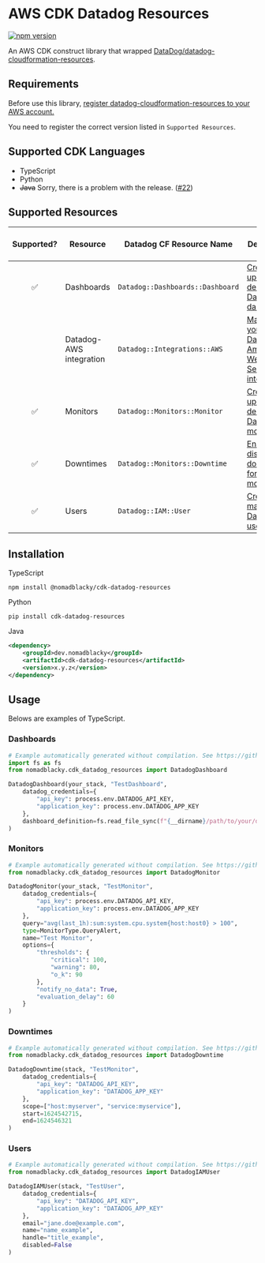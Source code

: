 # AWS CDK Datadog Resources

[![npm version](https://badge.fury.io/js/%40nomadblacky%2Fcdk-datadog-resources.svg)](https://badge.fury.io/js/%40nomadblacky%2Fcdk-datadog-resources)

An AWS CDK construct library that wrapped [DataDog/datadog-cloudformation-resources](https://github.com/DataDog/datadog-cloudformation-resources).

## Requirements

Before use this library, [register datadog-cloudformation-resources to your AWS account.](https://github.com/DataDog/datadog-cloudformation-resources#datadog-aws-cloudformation)

You need to register the correct version listed in `Supported Resources`.

## Supported CDK Languages

* TypeScript
* Python
* ~~Java~~ Sorry, there is a problem with the release. ([#22](https://github.com/NomadBlacky/cdk-datadog-resources/issues/22))

## Supported Resources

| Supported? | Resource                | Datadog CF Resource Name         | Description                                              | Datadog CF Version |
| :--------: | ----------------------- | -------------------------------- | -------------------------------------------------------- | ------------------ |
|     ✅     | Dashboards              | `Datadog::Dashboards::Dashboard` | [Create, update, and delete Datadog dashboards.](https://github.com/DataDog/datadog-cloudformation-resources/tree/master/datadog-dashboards-dashboard-handler)      | [1.0.0](https://github.com/DataDog/datadog-cloudformation-resources/blob/master/datadog-dashboards-dashboard-handler/CHANGELOG.md#100--2021-02-16)         |
|            | Datadog-AWS integration | `Datadog::Integrations::AWS`     | [Manage your Datadog-Amazon Web Service integration.](https://github.com/DataDog/datadog-cloudformation-resources/tree/master/datadog-integrations-aws-handler) | N/A                |
|     ✅     | Monitors                | `Datadog::Monitors::Monitor`     | [Create, update, and delete Datadog monitors.](https://github.com/DataDog/datadog-cloudformation-resources/tree/master/datadog-monitors-monitor-handler)        | [3.0.0](https://github.com/DataDog/datadog-cloudformation-resources/blob/master/datadog-monitors-monitor-handler/CHANGELOG.md#300--2021-02-16)         |
|     ✅     | Downtimes               | `Datadog::Monitors::Downtime`    | [Enable or disable downtimes for your monitors.](https://github.com/DataDog/datadog-cloudformation-resources/tree/master/datadog-monitors-downtime-handler)      | [2.0.0](https://github.com/DataDog/datadog-cloudformation-resources/blob/master/datadog-monitors-downtime-handler/CHANGELOG.md#200--2021-02-16)         |
|     ✅     | Users                   | `Datadog::IAM::User`             | [Create and manage Datadog users.](https://github.com/DataDog/datadog-cloudformation-resources/tree/master/datadog-iam-user-handler)                    | [1.2.0](https://github.com/DataDog/datadog-cloudformation-resources/blob/master/datadog-iam-user-handler/CHANGELOG.md#120--2021-02-16)         |

## Installation

TypeScript

```shell
npm install @nomadblacky/cdk-datadog-resources
```

Python

```shell
pip install cdk-datadog-resources
```

Java

```xml
<dependency>
    <groupId>dev.nomadblacky</groupId>
    <artifactId>cdk-datadog-resources</artifactId>
    <version>x.y.z</version>
</dependency>
```

## Usage

Belows are examples of TypeScript.

### Dashboards

```python
# Example automatically generated without compilation. See https://github.com/aws/jsii/issues/826
import fs as fs
from nomadblacky.cdk_datadog_resources import DatadogDashboard

DatadogDashboard(your_stack, "TestDashboard",
    datadog_credentials={
        "api_key": process.env.DATADOG_API_KEY,
        "application_key": process.env.DATADOG_APP_KEY
    },
    dashboard_definition=fs.read_file_sync(f"{__dirname}/path/to/your/dashboard-definition.json").to_string()
)
```

### Monitors

```python
# Example automatically generated without compilation. See https://github.com/aws/jsii/issues/826
from nomadblacky.cdk_datadog_resources import DatadogMonitor

DatadogMonitor(your_stack, "TestMonitor",
    datadog_credentials={
        "api_key": process.env.DATADOG_API_KEY,
        "application_key": process.env.DATADOG_APP_KEY
    },
    query="avg(last_1h):sum:system.cpu.system{host:host0} > 100",
    type=MonitorType.QueryAlert,
    name="Test Monitor",
    options={
        "thresholds": {
            "critical": 100,
            "warning": 80,
            "o_k": 90
        },
        "notify_no_data": True,
        "evaluation_delay": 60
    }
)
```

### Downtimes

```python
# Example automatically generated without compilation. See https://github.com/aws/jsii/issues/826
from nomadblacky.cdk_datadog_resources import DatadogDowntime

DatadogDowntime(stack, "TestMonitor",
    datadog_credentials={
        "api_key": "DATADOG_API_KEY",
        "application_key": "DATADOG_APP_KEY"
    },
    scope=["host:myserver", "service:myservice"],
    start=1624542715,
    end=1624546321
)
```

### Users

```python
# Example automatically generated without compilation. See https://github.com/aws/jsii/issues/826
from nomadblacky.cdk_datadog_resources import DatadogIAMUser

DatadogIAMUser(stack, "TestUser",
    datadog_credentials={
        "api_key": "DATADOG_API_KEY",
        "application_key": "DATADOG_APP_KEY"
    },
    email="jane.doe@example.com",
    name="name_example",
    handle="title_example",
    disabled=False
)
```
